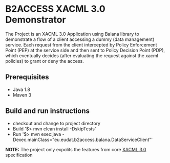 # B2ACCESS XACML 3.0 Demonstrator
The Project is an XACML 3.0 Application using Balana library to demonstrate a flow of a client accessing a dummy (data management) service. Each request from the client intercepted by Policy Enforcement Point (PEP) at the service side and then sent to Policy Decision Point (PDP), which eventually decides (after evaluating the request against the xacml policies) to grant or deny the access.

## Prerequisites
* Java 1.8
* Maven 3

## Build and run instructions
	
* checkout and change to project directory
* Build '$> mvn clean install -DskipTests'
* Run '$> mvn exec:java -Dexec.mainClass="eu.eudat.b2access.balana.DataServiceClient"'
    
**NOTE:** The project only expolits the features from core [XACML 3.0](http://docs.oasis-open.org/xacml/3.0/xacml-3.0-core-spec-os-en.html) specification
